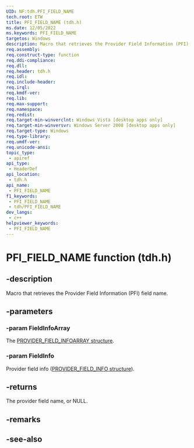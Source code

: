 ```yaml
---
UID: NF:tdh.PFI_FIELD_NAME
tech.root: ETW
title: PFI_FIELD_NAME (tdh.h)
ms.date: 12/05/2022
ms.keywords: PFI_FIELD_NAME
targetos: Windows
description: Macro that retrieves the Provider Field Information (PFI) field name.
req.assembly: 
req.construct-type: function
req.ddi-compliance: 
req.dll: 
req.header: tdh.h
req.idl: 
req.include-header: 
req.irql: 
req.kmdf-ver: 
req.lib: 
req.max-support: 
req.namespace: 
req.redist: 
req.target-min-winverclnt: Windows Vista [desktop apps only]
req.target-min-winversvr: Windows Server 2008 [desktop apps only]
req.target-type: Windows
req.type-library: 
req.umdf-ver: 
req.unicode-ansi: 
topic_type:
 - apiref
api_type:
 - HeaderDef
api_location:
 - tdh.h
api_name:
 - PFI_FIELD_NAME
f1_keywords:
 - PFI_FIELD_NAME
 - tdh/PFI_FIELD_NAME
dev_langs:
 - c++
helpviewer_keywords:
 - PFI_FIELD_NAME
---
```


# PFI_FIELD_NAME function (tdh.h)

## -description

Macro that retrieves the Provider Field Information (PFI) field name.

## -parameters

### -param FieldInfoArray

The [PROVIDER_FIELD_INFOARRAY structure](ns-tdh-provider_field_infoarray.md).

### -param FieldInfo

Provider field info ([PROVIDER_FIELD_INFO structure](ns-tdh-provider_field_info.md)).

## -returns

The provider field name, or NULL.

## -remarks

## -see-also
